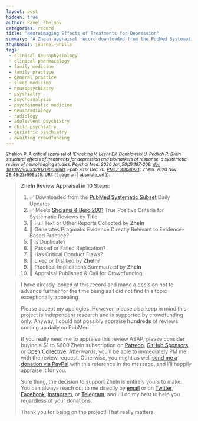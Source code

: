 ```yaml
---
layout: post
hidden: true
author: Pavel Zhelnov
categories: record
title: "Neuroimaging Effects of Treatments for Depression"
summary: "A Zheln appraisal record downloaded from the PubMed Systematic Subset daily updates."
thumbnail: journal-whills
tags:
 - clinical neurophysiology
 - clinical pharmacology
 - family medicine
 - family practice
 - general practice
 - sleep medicine
 - neuropsychiatry
 - psychiatry
 - psychoanalysis
 - psychosomatic medicine
 - neuroradiology
 - radiology
 - adolescent psychiatry
 - child psychiatry
 - geriatric psychiatry
 - awaiting crowdfunding
---
```


<small id="citation">Zhelnov P. A critical appraisal of _‘Enneking V, Leehr EJ, Dannlowski U, Redlich R. Brain structural effects of treatments for depression and biomarkers of response: a systematic review of neuroimaging studies. Psychol Med. 2020 Jan;50(2):187-209. [doi: 10.1017/S0033291719003660](https://doi.org/10.1017/S0033291719003660). Epub 2019 Dec 20. [PMID: 31858931](https://pubmed.gov/31858931)’._ Zheln. 2020 Nov 28;48(2):r595d25. URI: {{ page.url | absolute_url }}.</small>

> **Zheln Review Appraisal in 10 Steps:**
>
> 1. ✅ Downloaded from the [PubMed Systematic Subset](https://github.com/p1m-ortho/qs-global-ortho-search-queries/blob/global-sr-query/README.md) Daily Updates
> 2. ✅ Meets [Shojania & Bero 2001](https://www.researchgate.net/publication/11820967_Taking_Advantage_of_the_Explosion_of_Systematic_Reviews_An_Efficient_MEDLINE_Search_Strategy) True Positive Criteria for Systematic Reviews by Title
> 3. 🔄 Full Text or Other Reports Collected by **Zheln**
> 4. 🔄 Generates Pragmatic Evidence Directly Relevant to Evidence-Based Practice?
> 5. 🔄 Is Duplicate?
> 6. 🔄 Passed or Failed Replication?
> 7. 🔄 Has Critical Conduct Flaws?
> 8. 🔄 Liked or Disliked by **Zheln**?
> 9. 🔄 Practical Implications Summarized by **Zheln**
> 10. 🔄 Appraisal Published & Call for Crowdfunding

> I have already looked at this record and made a decision not to advance further for the time being as I did not find this topic exceptionally appealing.
>
> Please accept my apologies. However, please also keep in mind this project is independent research and is supported by crowdfunding only. Anyway, I could not possibly appraise **hundreds** of reviews coming up daily on PubMed.
> 
> If you really need me to appraise this review ASAP, please consider buying a $1 to $600 Zheln subscription on [Patreon](https://patreon.com/zheln), [GitHub Sponsors](https://github.com/sponsors/drzhelnov), or [Open Collective](https://opencollective.com/zheln). Afterwards, you’ll be able to immediately PM me with the review request. Otherwise, you might as well [send me a donation via PayPal](https://paypal.me/pjelnov) with this reference in the message, and I’ll happily appraise it for you.
> 
> Sure thing, the decision to support Zheln is entirely yours to make. You can always reach out to me directly by [email](mailto:pavel@zheln.com) or on [Twitter](https://twitter.com/drzhelnov), [Facebook](https://facebook.com/drzhelnov), [Instagram](https://instagram.com/igzheln), or [Telegram](https://t.me/drzhelnov), and I’ll do my best to help you regardless of your donations.
> 
> Thank you for being on the project! That really matters.
